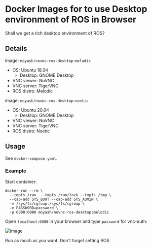# Docker Images for to use Desktop environment of ROS in Browser

Shall we get a rich desktop environment of ROS?

## Details

image: `moyash/novnc-ros-desktop:melodic`

- OS: Ubuntu 18.04
  - Desktop: GNOME Desktop
- VNC viewer: NoVNC
- VNC server: TigerVNC
- ROS distro: Melodic

image: `moyash/novnc-ros-desktop:noetic`

- OS: Ubuntu 20.04
  - Desktop: GNOME Desktop
- VNC viewer: NoVNC
- VNC server: TigerVNC
- ROS distro: Noetic

## Usage

See `docker-compose.yaml`.

### Example

Start container:
```
docker run --rm \
  --tmpfs /run  --tmpfs /run/lock --tmpfs /tmp \
  --cap-add SYS_BOOT --cap-add SYS_ADMIN \
  -v /sys/fs/cgroup:/sys/fs/cgroup \
  -e PASSWORD=password \
  -p 6080:6080 moyash/novnc-ros-desktop:melodic
```

Open `localhost:6080` in your browser and type `password` for vnc-auth:

![image](https://user-images.githubusercontent.com/41321650/96120866-2775b280-0f2a-11eb-8673-3f6a73bfef74.png)

Run as much as you want. Don't forget setting ROS.